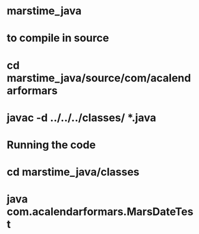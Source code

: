 # marstime_java

# to compile in source
#   cd marstime_java/source/com/acalendarformars
#   javac -d ../../../classes/ *.java

# Running the code
#   cd marstime_java/classes
#   java com.acalendarformars.MarsDateTest
